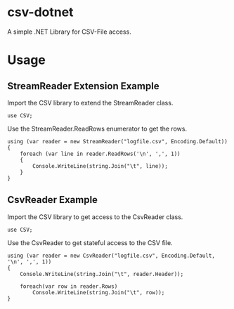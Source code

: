 # csv-dotnet
A simple .NET Library for CSV-File access.

# Usage

## StreamReader Extension Example

Import the CSV library to extend the StreamReader class.

	use CSV;

Use the StreamReader.ReadRows enumerator to get the rows.

	using (var reader = new StreamReader("logfile.csv", Encoding.Default))
	{
		foreach (var line in reader.ReadRows('\n', ',', 1))
		{
			Console.WriteLine(string.Join("\t", line));
		}
	}

## CsvReader Example

Import the CSV library to get access to the CsvReader class.

	use CSV;

Use the CsvReader to get stateful access to the CSV file.

    using (var reader = new CsvReader("logfile.csv", Encoding.Default, '\n', ',', 1))
    {
        Console.WriteLine(string.Join("\t", reader.Header));

        foreach(var row in reader.Rows)
            Console.WriteLine(string.Join("\t", row));
    }